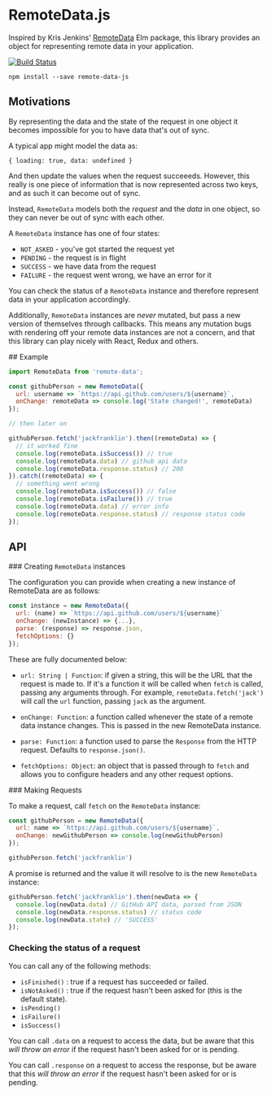 # RemoteData.js

Inspired by Kris Jenkins' [RemoteData](http://package.elm-lang.org/packages/krisajenkins/elm-exts/25.1.0/Exts-RemoteData) Elm package, this library provides an object for representing remote data in your application.

[![Build Status](https://travis-ci.org/jackfranklin/remote-data-js.svg?branch=master)](https://travis-ci.org/jackfranklin/remote-data-js)

```
npm install --save remote-data-js
```

## Motivations

By representing the data and the state of the request in one object it becomes impossible for you to have data that's out of sync.

A typical app might model the data as:

```
{ loading: true, data: undefined }
```

And then update the values when the request succeeeds. However, this really is one piece of information that is now represented across two keys, and as such it can become out of sync.

Instead, `RemoteData` models both the _request_ and the _data_ in one object, so they can never be out of sync with each other.

A `RemoteData` instance has one of four states:

- `NOT_ASKED` - you've got started the request yet
- `PENDING` - the request is in flight
- `SUCCESS` - we have data from the request
- `FAILURE` - the request went wrong, we have an error for it

You can check the status of a `RemoteData` instance and therefore represent data in your application accordingly.

Additionally, `RemoteData` instances are _never_ mutated, but pass a new version of themselves through callbacks. This means any mutation bugs with rendering off your remote data instances are not a concern, and that this library can play nicely with React, Redux and others.

## Example

```js
import RemoteData from 'remote-data';

const githubPerson = new RemoteData({
  url: username => `https://api.github.com/users/${username}`,
  onChange: remoteData => console.log('State changed!', remoteData)
});

// then later on

githubPerson.fetch('jackfranklin').then((remoteData) => {
  // it worked fine
  console.log(remoteData.isSuccess()) // true
  console.log(remoteData.data) // github api data
  console.log(remoteData.response.status) // 200
}).catch((remoteData) => {
  // something went wrong
  console.log(remoteData.isSuccess()) // false
  console.log(remoteData.isFailure()) // true
  console.log(remoteData.data) // error info
  console.log(remoteData.response.status) // response status code
});
```

## API

### Creating `RemoteData` instances

The configuration you can provide when creating a new instance of RemoteData are as follows:

```js
const instance = new RemoteData({
  url: (name) => `https://api.github.com/users/${username}`
  onChange: (newInstance) => {...},
  parse: (response) => response.json,
  fetchOptions: {}
});
```

These are fully documented below:

- `url: String | Function`: if given a string, this will be the URL that the request is made to. If it's a function it will be called when `fetch` is called, passing any arguments through. For example, `remoteData.fetch('jack')` will call the `url` function, passing `jack` as the argument.

- `onChange: Function`: a function called whenever the state of a remote data instance changes. This is passed in the new RemoteData instance.

- `parse: Function`: a function used to parse the `Response` from the HTTP request. Defaults to `response.json()`.

- `fetchOptions: Object`: an object that is passed through to `fetch` and allows you to configure headers and any other request options.

### Making Requests

To make a request, call `fetch` on the `RemoteData` instance:

```js
const githubPerson = new RemoteData({
  url: name => `https://api.github.com/users/${username}`,
  onChange: newGithubPerson => console.log(newGithubPerson)
});

githubPerson.fetch('jackfranklin')
```

A promise is returned and the value it will resolve to is the new `RemoteData` instance:

```js
githubPerson.fetch('jackfranklin').then(newData => {
  console.log(newData.data) // GitHub API data, parsed from JSON
  console.log(newData.response.status) // status code
  console.log(newData.state) // 'SUCCESS'
});
```

### Checking the status of a request

You can call any of the following methods:

- `isFinished()` : true if a request has succeeded or failed.
- `isNotAsked()` : true if the request hasn't been asked for (this is the default state).
- `isPending()`
- `isFailure()`
- `isSuccess()`

You can call `.data` on a request to access the data, but be aware that this _will throw an error_ if the request hasn't been asked for or is pending.

You can call `.response` on a request to access the response, but be aware that this _will throw an error_ if the request hasn't been asked for or is pending.
